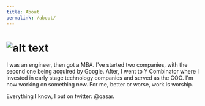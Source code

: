 ```yaml
---
title: About
permalink: /about/
---
```

# ![alt text](http://qasaryounis.com/assets/qasaryounis_compressed.jpg)

I was an engineer, then got a MBA. I've started two companies, with the second one being acquired by Google. After, I went to Y Combinator where I invested in early stage technology companies and served as the COO. I'm now working on something new. For me, better or worse, work is worship. 

Everything I know, I put on twitter: @qasar. 



